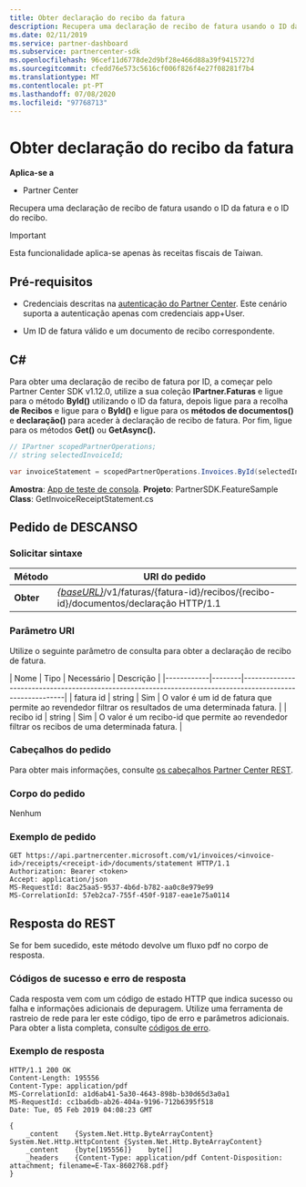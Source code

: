 ```yaml
---
title: Obter declaração do recibo da fatura
description: Recupera uma declaração de recibo de fatura usando o ID da fatura e o ID do recibo.
ms.date: 02/11/2019
ms.service: partner-dashboard
ms.subservice: partnercenter-sdk
ms.openlocfilehash: 96cef11d6778de2d9bf28e466d88a39f9415727d
ms.sourcegitcommit: cfedd76e573c5616cf006f826f4e27f08281f7b4
ms.translationtype: MT
ms.contentlocale: pt-PT
ms.lasthandoff: 07/08/2020
ms.locfileid: "97768713"
---
```

# <a name="get-invoice-receipt-statement"></a>Obter declaração do recibo da fatura

**Aplica-se a**

- Partner Center

Recupera uma declaração de recibo de fatura usando o ID da fatura e o ID do recibo.

> [!IMPORTANT]
> Esta funcionalidade aplica-se apenas às receitas fiscais de Taiwan.

## <a name="prerequisites"></a>Pré-requisitos

- Credenciais descritas na [autenticação do Partner Center](partner-center-authentication.md). Este cenário suporta a autenticação apenas com credenciais app+User.

- Um ID de fatura válido e um documento de recibo correspondente.

## <a name="c"></a>C\#

Para obter uma declaração de recibo de fatura por ID, a começar pelo Partner Center SDK v1.12.0, utilize a sua coleção **IPartner.Faturas** e ligue para o método **ById()** utilizando o ID da fatura, depois ligue para a recolha **de Recibos** e ligue para o **ById()** e ligue para os **métodos de documentos()** e **declaração()** para aceder à declaração de recibo de fatura. Por fim, ligue para os métodos **Get()** ou **GetAsync().**

``` csharp
// IPartner scopedPartnerOperations;
// string selectedInvoiceId;

var invoiceStatement = scopedPartnerOperations.Invoices.ById(selectedInvoiceId).Receipts.ById(selectedReceipt).Documents.Statement.Get();
```

**Amostra**: [App de teste de consola](console-test-app.md). **Projeto**: PartnerSDK.FeatureSample **Class**: GetInvoiceReceiptStatement.cs

## <a name="rest-request"></a>Pedido de DESCANSO

### <a name="request-syntax"></a>Solicitar sintaxe

| Método  | URI do pedido                                                                                                            |
|---------|------------------------------------------------------------------------------------------------------------------------|
| **Obter** | [*{baseURL}*](partner-center-rest-urls.md)/v1/faturas/{fatura-id}/recibos/{recibo-id}/documentos/declaração HTTP/1.1 |

### <a name="uri-parameter"></a>Parâmetro URI

Utilize o seguinte parâmetro de consulta para obter a declaração de recibo de fatura.

| Nome       | Tipo   | Necessário | Descrição                                                                                    |
|------------|--------|-----------------------------------------------------------------------------------------------------------|
| fatura id | string | Sim      | O valor é um id de fatura que permite ao revendedor filtrar os resultados de uma determinada fatura. |
| recibo id | string | Sim      | O valor é um recibo-id que permite ao revendedor filtrar os recibos de uma determinada fatura. |

### <a name="request-headers"></a>Cabeçalhos do pedido

Para obter mais informações, consulte [os cabeçalhos Partner Center REST](headers.md).

### <a name="request-body"></a>Corpo do pedido

Nenhum

### <a name="request-example"></a>Exemplo de pedido

```http
GET https://api.partnercenter.microsoft.com/v1/invoices/<invoice-id>/receipts/<receipt-id>/documents/statement HTTP/1.1
Authorization: Bearer <token>
Accept: application/json
MS-RequestId: 8ac25aa5-9537-4b6d-b782-aa0c8e979e99
MS-CorrelationId: 57eb2ca7-755f-450f-9187-eae1e75a0114
```

## <a name="rest-response"></a>Resposta do REST

Se for bem sucedido, este método devolve um fluxo pdf no corpo de resposta.

### <a name="response-success-and-error-codes"></a>Códigos de sucesso e erro de resposta

Cada resposta vem com um código de estado HTTP que indica sucesso ou falha e informações adicionais de depuragem. Utilize uma ferramenta de rastreio de rede para ler este código, tipo de erro e parâmetros adicionais. Para obter a lista completa, consulte [códigos de erro](error-codes.md).

### <a name="response-example"></a>Exemplo de resposta

```http
HTTP/1.1 200 OK
Content-Length: 195556
Content-Type: application/pdf
MS-CorrelationId: a1d6ab41-5a30-4643-898b-b30d65d3a0a1
MS-RequestId: cc1ba6db-ab26-404a-9196-712b6395f518
Date: Tue, 05 Feb 2019 04:08:23 GMT

{
    _content    {System.Net.Http.ByteArrayContent}    System.Net.Http.HttpContent {System.Net.Http.ByteArrayContent}
    _content    {byte[195556]}    byte[]
    _headers    {Content-Type: application/pdf Content-Disposition: attachment; filename=E-Tax-8602768.pdf}
}
```
